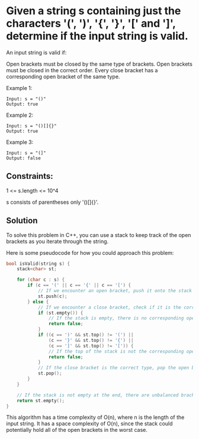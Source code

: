 # Given a string s containing just the characters '(', ')', '{', '}', '[' and ']', determine if the input string is valid.

An input string is valid if:

Open brackets must be closed by the same type of brackets.
Open brackets must be closed in the correct order.
Every close bracket has a corresponding open bracket of the same type.
 

Example 1:
```
Input: s = "()"
Output: true
```

Example 2:
```
Input: s = "()[]{}"
Output: true
```

Example 3:
```
Input: s = "(]"
Output: false
```

## Constraints:

1 <= s.length <= 10^4

s consists of parentheses only '()[]{}'.

## Solution

To solve this problem in C++, you can use a stack to keep track of the open brackets as you iterate through the string.

Here is some pseudocode for how you could approach this problem:

```c++
bool isValid(string s) {
    stack<char> st;

    for (char c : s) {
        if (c == '(' || c == '{' || c == '[') {
            // If we encounter an open bracket, push it onto the stack
            st.push(c);
        } else {
            // If we encounter a close bracket, check if it is the correct type
            if (st.empty()) {
                // If the stack is empty, there is no corresponding open bracket
                return false;
            }
            if ((c == ')' && st.top() != '(') ||
                (c == '}' && st.top() != '{') ||
                (c == ']' && st.top() != '[')) {
                // If the top of the stack is not the corresponding open bracket, the string is not valid
                return false;
            }
            // If the close bracket is the correct type, pop the open bracket off the stack
            st.pop();
        }
    }

    // If the stack is not empty at the end, there are unbalanced brackets
    return st.empty();
}
```

This algorithm has a time complexity of O(n), where n is the length of the input string. It has a space complexity of O(n), since the stack could potentially hold all of the open brackets in the worst case.

